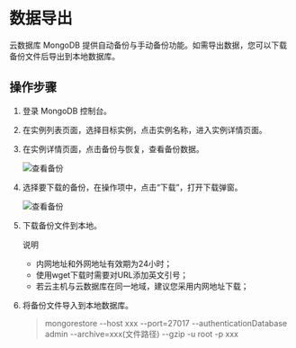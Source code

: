 # 数据导出

云数据库 MongoDB 提供自动备份与手动备份功能。如需导出数据，您可以下载备份文件后导出到本地数据库。

## 操作步骤
1. 登录 MongoDB 控制台。
2. 在实例列表页面，选择目标实例，点击实例名称，进入实例详情页面。
3. 在实例详情页面，点击备份与恢复，查看备份数据。

   ![查看备份](https://github.com/jdcloudcom/cn/blob/master/image/mongodb/mongo-010.png)
   
4. 选择要下载的备份，在操作项中，点击“下载”，打开下载弹窗。

   ![查看备份](https://github.com/jdcloudcom/cn/blob/master/image/mongodb/mongo-009.png)
	
5. 下载备份文件到本地。
	
	说明
	- 内网地址和外网地址有效期为24小时；
	- 使用wget下载时需要对URL添加英文引号；
	- 若云主机与云数据库在同一地域，建议您采用内网地址下载；
		
6. 将备份文件导入到本地数据库。

   > mongorestore --host xxx --port=27017 --authenticationDatabase admin --archive=xxx(文件路径)  --gzip -u root -p xxx
